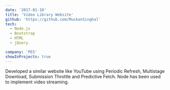 ```yaml
---
date: '2017-01-10'
title: 'Video Library Website'
github: 'https://github.com/MuskanSinghal'
tech:
  - Node.js
  - Bootstrap
  - HTML
  - jQuery

company: 'PES'
showInProjects: true
---
```


Developed a similar website like YouTube using Periodic Refresh, Multistage Download, Submission Throttle and Predictive Fetch. Node has been used to implement video streaming.
